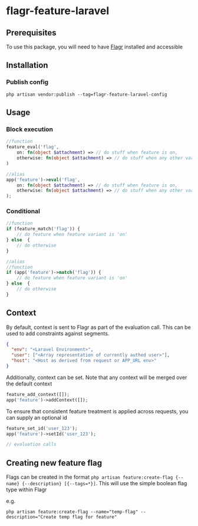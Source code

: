 # flagr-feature-laravel

## Prerequisites

To use this package, you will need to have [Flagr](https://checkr.github.io/flagr) installed and accessible

## Installation

### Publish config

`php artisan vendor:publish --tag=flagr-feature-laravel-config`

## Usage

### Block execution

```php
//function
feature_eval('flag',
    on: fn(object $attachment) => // do stuff when feature is on,
    otherwise: fn(object $attachment) => // do stuff when any other variant isn't matched
)

//alias
app('feature')->eval('flag',
    on: fn(object $attachment) => // do stuff when feature is on,
    otherwise: fn(object $attachment) => // do stuff when any other variant isn't matched
);
```

### Conditional

```php
//function
if (feature_match('flag')) {
    // do feature when feature variant is 'on'
} else  {
    // do otherwise
}

//alias
//function
if (app('feature')->match('flag')) {
    // do feature when feature variant is 'on'
} else  {
    // do otherwise
}
```

## Context

By default, context is sent to Flagr as part of the evaluation call. This can be used to add constraints against segments.

```json
{
  "env": "<Laravel Environment>",
  "user": ["<Array representation of currently authed user>"],
  "host": "<Host as derived from request or APP_URL env>"
}
```

Additionally, context can be set. Note that any context will be merged over the default context

```php
feature_add_context([]);
app('feature')->addContext([]);
```

To ensure that consistent feature treatment is applied across requests, you can supply an optional id

```php
feature_set_id('user_123');
app('feature')->setId('user_123');

// evaluation calls
```

## Creating new feature flag

Flags can be created in the format `php artisan feature:create-flag {--name} {--description} [{--tags=*}]`. This will use the simple boolean flag type within Flagr

e.g.

```
php artisan feature:create-flag --name="temp-flag" --description="Create temp flag for feature"
```
